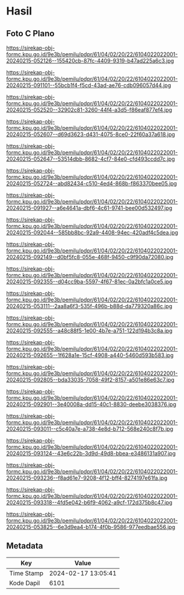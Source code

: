 # Hasil

## Foto C Plano

https://sirekap-obj-formc.kpu.go.id/9e3b/pemilu/pdpr/61/04/02/20/22/6104022022001-20240215-052126--155420cb-87fc-4409-9319-b47ad225a6c3.jpg

https://sirekap-obj-formc.kpu.go.id/9e3b/pemilu/pdpr/61/04/02/20/22/6104022022001-20240215-091101--55bcb1f4-f5cd-43ad-ae76-cdb096057d44.jpg

https://sirekap-obj-formc.kpu.go.id/9e3b/pemilu/pdpr/61/04/02/20/22/6104022022001-20240215-052520--32902c81-3260-44f4-a3d5-f86eaf877ef4.jpg

https://sirekap-obj-formc.kpu.go.id/9e3b/pemilu/pdpr/61/04/02/20/22/6104022022001-20240215-052607--d69d3623-d431-4075-8ce0-22f60a37a618.jpg

https://sirekap-obj-formc.kpu.go.id/9e3b/pemilu/pdpr/61/04/02/20/22/6104022022001-20240215-052647--53514dbb-8682-4cf7-84e0-cfd493ccdd7c.jpg

https://sirekap-obj-formc.kpu.go.id/9e3b/pemilu/pdpr/61/04/02/20/22/6104022022001-20240215-052724--abd82434-c510-4ed4-868b-f863370bee05.jpg

https://sirekap-obj-formc.kpu.go.id/9e3b/pemilu/pdpr/61/04/02/20/22/6104022022001-20240215-091927--a6e4641a-dbf6-4c61-9741-bee00d532497.jpg

https://sirekap-obj-formc.kpu.go.id/9e3b/pemilu/pdpr/61/04/02/20/22/6104022022001-20240215-092044--585bb8bc-92a9-4408-94ec-420adf4c5dea.jpg

https://sirekap-obj-formc.kpu.go.id/9e3b/pemilu/pdpr/61/04/02/20/22/6104022022001-20240215-092149--d0bf5fc8-055e-468f-9450-c9f90da72080.jpg

https://sirekap-obj-formc.kpu.go.id/9e3b/pemilu/pdpr/61/04/02/20/22/6104022022001-20240215-092355--d04cc9ba-5597-4f67-81ec-0a2bfc1a0ce5.jpg

https://sirekap-obj-formc.kpu.go.id/9e3b/pemilu/pdpr/61/04/02/20/22/6104022022001-20240215-053111--2aa8a6f3-535f-496b-b88d-da779320a86c.jpg

https://sirekap-obj-formc.kpu.go.id/9e3b/pemilu/pdpr/61/04/02/20/22/6104022022001-20240215-092555--a48c88f5-1e00-4b7e-a751-122d194b3c8a.jpg

https://sirekap-obj-formc.kpu.go.id/9e3b/pemilu/pdpr/61/04/02/20/22/6104022022001-20240215-092655--1f628a1e-15cf-4908-a440-5460d593b583.jpg

https://sirekap-obj-formc.kpu.go.id/9e3b/pemilu/pdpr/61/04/02/20/22/6104022022001-20240215-092805--bda33035-7058-49f2-8157-a501e86e63c7.jpg

https://sirekap-obj-formc.kpu.go.id/9e3b/pemilu/pdpr/61/04/02/20/22/6104022022001-20240215-092901--3e40008a-dd15-40c1-8830-deebe3038376.jpg

https://sirekap-obj-formc.kpu.go.id/9e3b/pemilu/pdpr/61/04/02/20/22/6104022022001-20240215-093011--c5c40a7e-a738-4e8d-b712-568e240c8f7b.jpg

https://sirekap-obj-formc.kpu.go.id/9e3b/pemilu/pdpr/61/04/02/20/22/6104022022001-20240215-093124--43e6c22b-3d9d-49d8-bbea-e3486131a907.jpg

https://sirekap-obj-formc.kpu.go.id/9e3b/pemilu/pdpr/61/04/02/20/22/6104022022001-20240215-093236--f8ad61e7-9208-4f12-bff4-8274197e61fa.jpg

https://sirekap-obj-formc.kpu.go.id/9e3b/pemilu/pdpr/61/04/02/20/22/6104022022001-20240215-093318--4fd5e042-b6f9-4062-a9cf-172d375b8c47.jpg

https://sirekap-obj-formc.kpu.go.id/9e3b/pemilu/pdpr/61/04/02/20/22/6104022022001-20240215-053825--6e3d9ea4-b174-4f0b-9586-977eedbae556.jpg


## Metadata

| Key        | Value               |
| ---------- | ------------------- |
| Time Stamp | 2024-02-17 13:05:41 |
| Kode Dapil | 6101                |




